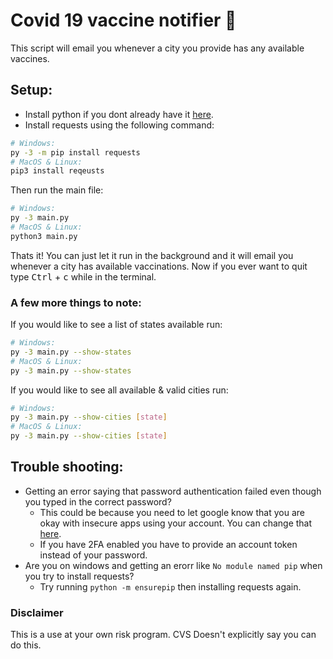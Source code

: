 # Covid 19 vaccine notifier 💉
This script will email you whenever a city you provide has any available vaccines.

## Setup:
- Install python if you dont already have it [here](https://python.org/downloads).
- Install requests using the following command:
```sh
# Windows:
py -3 -m pip install requests
# MacOS & Linux:
pip3 install reqeusts
```
Then run the main file:
```sh
# Windows:
py -3 main.py
# MacOS & Linux:
python3 main.py
```
Thats it! You can just let it run in the background and it will email you whenever a city has available vaccinations.
Now if you ever want to quit type <kbd>Ctrl</kbd> + <kbd>c</kbd> while in the terminal.

### A few more things to note:
If you would like to see a list of states available run:
```sh
# Windows:
py -3 main.py --show-states
# MacOS & Linux:
py -3 main.py --show-states
```
If you would like to see all available & valid cities run:
```sh
# Windows:
py -3 main.py --show-cities [state]
# MacOS & Linux:
py -3 main.py --show-cities [state]
```


## Trouble shooting:
- Getting an error saying that password authentication failed even though you typed in the correct password?
  - This could be because you need to let google know that you are okay with insecure apps using your account. You can change that [here](https://myaccount.google.com/security).
  - If you have 2FA enabled you have to provide an account token instead of your password.
- Are you on windows and getting an erorr like `No module named pip` when you try to install requests?
  - Try running `python -m ensurepip` then installing requests again.

### Disclaimer
This is a use at your own risk program. CVS Doesn't explicitly say you can do this.
